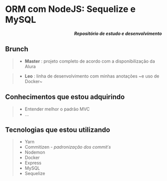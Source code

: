 # ORM com NodeJS: Sequelize e MySQL

<div align="right">

***Repositório de estudo e desenvolvimento***

</div>

## Brunch

> * **Master** : projeto completo de acordo com a disponibilização da Alura

> * **Leo** : linha de desenvolvimento com minhas anotações ~e uso de Docker~ 

## Conhecimentos que estou adquirindo

> * Entender melhor o padrão MVC
> * ...

## Tecnologias que estou utilizando

> * Yarn
> * Commitizen - *padronização dos commit´s*
> * Nodemon 
> * Docker 
> * Express
> * MySQL
> * Sequelize
